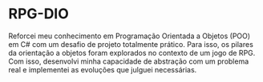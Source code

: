 # RPG-DIO
Reforcei meu conhecimento em Programação Orientada a Objetos (POO) em C# com um desafio de projeto totalmente prático. Para isso, os pilares da orientação a objetos foram explorados no contexto de um jogo de RPG. Com isso, desenvolvi minha capacidade de abstração com um problema real e implementei as evoluções que julguei necessárias.
